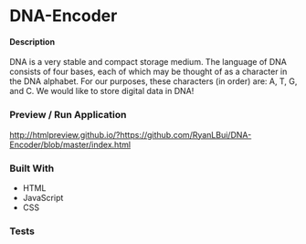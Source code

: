 # DNA-Encoder
#### Description
DNA is a very stable and compact storage medium.  The language of DNA consists of four bases, each of which may be thought of as a character in the DNA alphabet.  For our purposes, these characters (in order) are: A, T, G, and C.  We would like to store digital data in DNA!

### Preview / Run Application

http://htmlpreview.github.io/?https://github.com/RyanLBui/DNA-Encoder/blob/master/index.html

### Built With
* HTML
* JavaScript
* CSS

### Tests
